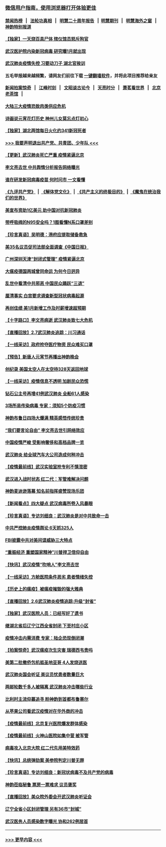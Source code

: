 ### [微信用户指南，使用浏览器打开体验更佳](https://github.com/gfw-breaker/banned-news1/blob/master/indexes/wechat-guide.md?t=0)
#### [禁闻热榜](热点新闻.md?t=0)  &nbsp;&nbsp;|&nbsp;&nbsp; [法轮功真相](https://github.com/gfw-breaker/truth/blob/master/README.md?t=0) &nbsp;&nbsp;|&nbsp;&nbsp; [明慧二十周年报告](https://github.com/gfw-breaker/mh-reports/blob/master/README.md?t=0) &nbsp;&nbsp;|&nbsp;&nbsp;[明慧期刊](https://github.com/gfw-breaker/mh-qikan) &nbsp;&nbsp;|&nbsp;&nbsp; [明慧海外之窗](https://github.com/gfw-breaker/mh-news/blob/master/README.md?t=0) &nbsp;&nbsp;|&nbsp;&nbsp; [神韵特别报道](https://github.com/gfw-breaker/mh-news/blob/master/shenyun.md?t=0)
#### [【独家】一天烧百具尸体 殡仪馆员怒斥狗官](../pages/nf4514/n11853323.md?t=02081644) 
#### [武汉医护院内染新冠病毒 研究曝1月就出现](../pages/nf4514/n11852928.md?t=02081644) 
#### [武汉肺炎疫情失控 习要动刀子 湖北官挨训](../pages/nf4514/n11851103.md?t=02081644) 
#### 五毛举报越来越频繁，请网友们前往下载 [一键翻墙软件](https://github.com/gfw-breaker/ssr-accounts)，并将此项目推荐给亲友
#### [新闻拍案惊奇](https://github.com/gfw-breaker/banned-news1/blob/master/pages/link4.md) &nbsp;&nbsp;|&nbsp;&nbsp; [江峰时刻](https://github.com/gfw-breaker/banned-news1/blob/master/pages/link4.md) &nbsp;&nbsp;|&nbsp;&nbsp; [文昭谈古论今](https://github.com/gfw-breaker/banned-news1/blob/master/pages/link4.md) &nbsp;&nbsp;|&nbsp;&nbsp; [天亮时分](https://github.com/gfw-breaker/banned-news1/blob/master/pages/link4.md) &nbsp;&nbsp;|&nbsp;&nbsp; [萧茗看世界](https://github.com/gfw-breaker/banned-news1/blob/master/pages/link4.md) &nbsp;&nbsp;|&nbsp;&nbsp; [北京老茶馆](https://github.com/gfw-breaker/banned-news1/blob/master/pages/link4.md) &nbsp;&nbsp;|&nbsp;&nbsp; 
#### [大陆三大疫情恐致肉类供应危机](../pages/nf4514/n11852769.md?t=02081644) 
#### [诗画说元宵花灯历史 神州儿女莫忘点灯初心](../pages/nf4514/n11839294.md?t=02081644) 
#### [【独家】湖北两馆每日火化约341新冠死者](../pages/nf4514/n11845444.md?t=02081644) 
#### [>>> 我要声明退出共产党、共青团、少年队 <<<](https://github.com/begood0513/goodnews/blob/master/quit/letter.md) 
#### [【更新】武汉肺炎死亡严重 疫情紧逼北京](../pages/nf4514/n11801312.md?t=02081644) 
#### [李文亮去世 中共舆情分析报告网络曝光](../pages/nf4514/n11852868.md?t=02081644) 
#### [谁在研发新冠病毒疫苗 何时问市 一文看懂](../pages/nf4514/n11852840.md?t=02081644) 
#### [《九评共产党》](https://github.com/begood0513/9ping.md/blob/master/README.md) &nbsp;|&nbsp; [《解体党文化》](../../../../jtdwh.md/blob/master/README.md)  &nbsp;|&nbsp; [《共产主义的终极目的》](../../../../gczydzjmd.md/blob/master/README.md) &nbsp;|&nbsp; [《魔鬼在统治我们的世界》](../../../../mgztzwmdsj.md/blob/master/README.md) 
#### [美宣布资助1亿美元 助中国对抗新冠肺炎](../pages/nf4514/n11852531.md?t=02081644) 
#### [带呼吸阀的N95安全吗？1图看懂N系口罩差别](../pages/nf4514/n11846752.md?t=02081644) 
#### [【珍言真语】吴明德：港府应提取储备救急](../pages/nf4514/n11852734.md?t=02081644) 
#### [美35名议员促司法部全面调查《中国日报》](../pages/nf4514/n11852435.md?t=02081644) 
#### [广州深圳天津“封闭式管理” 疫情紧逼北京](../pages/nf4514/n11852246.md?t=02081644) 
#### [大瘟疫德国两城曾同命运 为何今日迥异](../pages/nf4514/n11851768.md?t=02081644) 
#### [乱世中看清中共邪恶 中国民众踊跃“三退”](../pages/nf4514/n11835515.md?t=02081644) 
#### [厘清事实 白宫要求调查新型冠状病毒起源](../pages/nf4514/n11852106.md?t=02081644) 
#### [再创佳绩 美1月新增工作及时薪增速超预期](../pages/nf4514/n11852174.md?t=02081644) 
#### [【十字路口】李文亮病逝 武汉肺炎致七大危机](../pages/nf4514/n11850690.md?t=02081644) 
#### [【直播回放】2.7武汉肺炎追踪：川习通话](../pages/nf4514/n11851802.md?t=02081644) 
#### [【一线采访】政府抢夺医疗物资 民众难买口罩](../pages/nf4514/n11851017.md?t=02081644) 
#### [【预告】新唐人元宵节再播出神韵晚会](../pages/nf4514/n11843192.md?t=02081644) 
#### [创纪录 美国太空人在太空待328天返回地球](../pages/nf4514/n11851266.md?t=02081644) 
#### [【一线采访】疫情信息不透明 加剧民众恐慌](../pages/nf4514/n11850699.md?t=02081644) 
#### [钻石公主号再增41例武汉肺炎 全船61人感染](../pages/nf4514/n11850401.md?t=02081644) 
#### [3场所易传染病毒 专家：须知5个防疫习惯](../pages/nf4514/n11849662.md?t=02081644) 
#### [神韵布鲁日四场大爆满 精英感悟传统珍贵](../pages/nf4514/n11850709.md?t=02081644) 
#### [“我们要言论自由” 李文亮去世引网络效应](../pages/nf4514/n11850484.md?t=02081644) 
#### [中国疫情严峻 受影响奢侈和高档品牌一览](../pages/nf4514/n11850319.md?t=02081644) 
#### [武汉肺炎 给全球汽车大公司造成何种冲击](../pages/nf4514/n11850056.md?t=02081644) 
#### [【疫情最前线】武汉实验室抢专利不慎泄密](../pages/nf4514/n11850310.md?t=02081644) 
#### [武汉进入战时状态 红二代：军管难解决问题](../pages/nf4514/n11849976.md?t=02081644) 
#### [神韵麦迪逊落幕 知名前指挥盛赞现场乐团](../pages/nf4514/n11849316.md?t=02081644) 
#### [【新闻看点】四大疑点 武汉病毒所卷入风暴眼](../pages/nf4514/n11849608.md?t=02081644) 
#### [【珍言真语】专访刘细良：武汉肺炎是对中共致命一击](../pages/nf4514/n11849934.md?t=02081644) 
#### [中共严控肺炎疫情舆论 6天抓325人](../pages/nf4514/n11849529.md?t=02081644) 
#### [FBI披露中共对美间谍威胁三大特点](../pages/nf4514/n11849700.md?t=02081644) 
#### [“重振经济 重塑国家精神”川普捍卫信仰自由](../pages/nf4514/n11849641.md?t=02081644) 
#### [【快讯】武汉疫情“吹哨人”李文亮去世](../pages/nf4514/n11849459.md?t=02081644) 
#### [【一线采访】方舱医院条件恶劣 患者情绪失控](../pages/nf4514/n11848910.md?t=02081644) 
#### [【历史上的瘟疫】被瘟疫摧毁的强大雅典](../pages/nf4514/n11849036.md?t=02081644) 
#### [【直播回放】2.6武汉肺炎疫情追踪:升级“封省”](../pages/nf4514/n11848948.md?t=02081644) 
#### [【独家】武汉医院人员：已经写好了遗书](../pages/nf4514/n11848942.md?t=02081644) 
#### [继湖北省后辽宁江西全省封闭 下至村庄小区](../pages/nf4514/n11848814.md?t=02081644) 
#### [疫情冲击内需消费 专家：陆企恐现倒闭潮](../pages/nf4514/n11849265.md?t=02081644) 
#### [【拍案惊奇】武汉瘟疫次生灾害 瑞德西韦贵吗](../pages/nf4514/n11847587.md?t=02081644) 
#### [美第二批撤侨包机抵圣地亚哥 4人发烧送医](../pages/nf4514/n11847923.md?t=02081644) 
#### [武汉肺炎国会听证 美议员忧患者数量巨大](../pages/nf4514/n11844851.md?t=02081644) 
#### [两邮轮数千多人被隔离 武汉肺炎冲击哪些行业](../pages/nf4514/n11847456.md?t=02081644) 
#### [比利时主流仰慕追寻 盼神韵到首都布鲁塞尔](../pages/nf4514/n11847614.md?t=02081644) 
#### [从苹果公司看武汉疫情对在华外商的冲击](../pages/nf4514/n11847586.md?t=02081644) 
#### [【疫情最前线】北京复兴医院爆发群体感染](../pages/nf4514/n11847626.md?t=02081644) 
#### [【疫情最前线】火神山医院如集中营 被军管](../pages/nf4514/n11847524.md?t=02081644) 
#### [病毒攻入北京大院 红二代先用美特效药](../pages/nf4514/n11847427.md?t=02081644) 
#### [【快讯】总统弹劾案 美参院判定川普无罪](../pages/nf4514/n11847316.md?t=02081644) 
#### [【珍言真语】专访刘细良：新冠状病毒不及共产党的病毒](../pages/nf4514/n11847164.md?t=02081644) 
#### [神韵莅临秘鲁 票房一票难求 议员褒奖](../pages/nf4514/n11847036.md?t=02081644) 
#### [【直播回放】美众院外委会开武汉肺炎听证会](../pages/nf4514/n11846727.md?t=02081644) 
#### [辽宁全省小区封闭管理 另有36市“封城”](../pages/nf4514/n11846879.md?t=02081644) 
#### [武汉医务人员感染数字曝光 协和262例居首](../pages/nf4514/n11846742.md?t=02081644) 

----
#### [ >>> 更早内容 <<< ](../indexes/nf4514-earlier.md)
